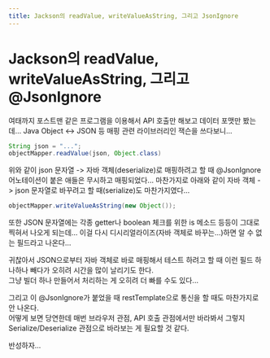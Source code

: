 ```yaml
---
title: Jackson의 readValue, writeValueAsString, 그리고 JsonIgnore
---
```


# Jackson의 readValue, writeValueAsString, 그리고 @JsonIgnore

여태까지 포스트맨 같은 프로그램을 이용해서 API 호출만 해보고 데이터 포맷만 봤는데...
Java Object <-> JSON 등 매핑 관련 라이브러리인 잭슨을 쓰다보니...

```java
String json = "...";
objectMapper.readValue(json, Object.class)
```

위와 같이 json 문자열 -> 자바 객체(deserialize)로 매핑하려고 할 때 @JsonIgnore 어노테이션이 붙은 애들은 무시하고 매핑되었다...
마찬가지로 아래와 같이 자바 객체 -> json 문자열로 바꾸려고 할 때(serialize)도 마찬가지였다...

```java
objectMapper.writeValueAsString(new Object());
``` 

또한 JSON 문자열에는 각종 getter나 boolean 체크를 위한 is 메소드 등등이 그대로 찍혀서 나오게 되는데...
이걸 다시 디시리얼라이즈(자바 객체로 바꾸는...)하면 알 수 없는 필드라고 나온다...

귀찮아서 JSON으로부터 자바 객체로 바로 매핑해서 테스트 하려고 할 때 이런 필드 하나하나 빼다가 오히려 시간을 많이 날리기도 한다.  
그냥 빌더 하나 만들어서 처리하는 게 오히려 더 빠를 수도 있다...

그리고 이 @JsonIgnore가 붙었을 때 restTemplate으로 통신을 할 때도 마찬가지로 안 나온다.  
어떻게 보면 당연한데 매번 브라우저 관점, API 호출 관점에서만 바라봐서 그렇지  
Serialize/Deserialize 관점으로 바라보는 게 필요할 것 같다.  

반성하자...

